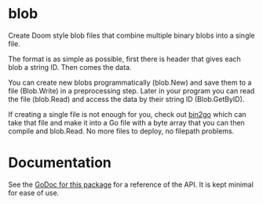# blob

Create Doom style blob files that combine multiple binary blobs into a single file.

The format is as simple as possible, first there is header that gives each blob a string ID. Then comes the data.

You can create new blobs programmatically (blob.New) and save them to a file (Blob.Write) in a preprocessing step.
Later in your program you can read the file (blob.Read) and access the data by their string ID (Blob.GetByID).

If creating a single file is not enough for you, check out [bin2go](https://github.com/gonutz/bin2go) which can take that file and make it into a Go file with a byte array that you can then compile and blob.Read. No more files to deploy, no filepath problems.

# Documentation

See the [GoDoc for this package](https://godoc.org/github.com/gonutz/blob) for a reference of the API. It is kept minimal for ease of use.